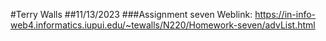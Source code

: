 #Terry Walls
##11/13/2023
###Assignment seven
Weblink: https://in-info-web4.informatics.iupui.edu/~tewalls/N220/Homework-seven/advList.html
